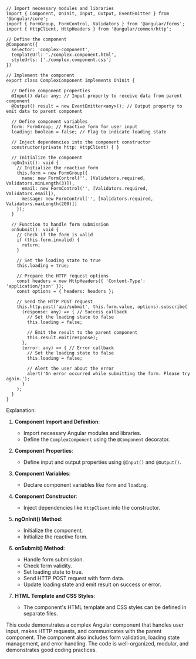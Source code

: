 ```
// Import necessary modules and libraries
import { Component, OnInit, Input, Output, EventEmitter } from '@angular/core';
import { FormGroup, FormControl, Validators } from '@angular/forms';
import { HttpClient, HttpHeaders } from '@angular/common/http';

// Define the component
@Component({
  selector: 'complex-component',
  templateUrl: './complex.component.html',
  styleUrls: ['./complex.component.css']
})

// Implement the component
export class ComplexComponent implements OnInit {

  // Define component properties
  @Input() data: any; // Input property to receive data from parent component
  @Output() result = new EventEmitter<any>(); // Output property to emit data to parent component

  // Define component variables
  form: FormGroup; // Reactive form for user input
  loading: boolean = false; // Flag to indicate loading state

  // Inject dependencies into the component constructor
  constructor(private http: HttpClient) { }

  // Initialize the component
  ngOnInit(): void {
    // Initialize the reactive form
    this.form = new FormGroup({
      name: new FormControl('', [Validators.required, Validators.minLength(3)]),
      email: new FormControl('', [Validators.required, Validators.email]),
      message: new FormControl('', [Validators.required, Validators.maxLength(200)])
    });
  }

  // Function to handle form submission
  onSubmit(): void {
    // Check if the form is valid
    if (this.form.invalid) {
      return;
    }

    // Set the loading state to true
    this.loading = true;

    // Prepare the HTTP request options
    const headers = new HttpHeaders({ 'Content-Type': 'application/json' });
    const options = { headers: headers };

    // Send the HTTP POST request
    this.http.post('api/submit', this.form.value, options).subscribe(
      (response: any) => { // Success callback
        // Set the loading state to false
        this.loading = false;

        // Emit the result to the parent component
        this.result.emit(response);
      },
      (error: any) => { // Error callback
        // Set the loading state to false
        this.loading = false;

        // Alert the user about the error
        alert('An error occurred while submitting the form. Please try again.');
      }
    );
  }
}
```

Explanation:

1. **Component Import and Definition**:
   - Import necessary Angular modules and libraries.
   - Define the `ComplexComponent` using the `@Component` decorator.

2. **Component Properties**:
   - Define input and output properties using `@Input()` and `@Output()`.

3. **Component Variables**:
   - Declare component variables like `form` and `loading`.

4. **Component Constructor**:
   - Inject dependencies like `HttpClient` into the constructor.

5. **ngOnInit() Method**:
   - Initialize the component.
   - Initialize the reactive form.

6. **onSubmit() Method**:
   - Handle form submission.
   - Check form validity.
   - Set loading state to true.
   - Send HTTP POST request with form data.
   - Update loading state and emit result on success or error.

7. **HTML Template and CSS Styles**:
   - The component's HTML template and CSS styles can be defined in separate files.

This code demonstrates a complex Angular component that handles user input, makes HTTP requests, and communicates with the parent component. The component also includes form validation, loading state management, and error handling. The code is well-organized, modular, and demonstrates good coding practices.